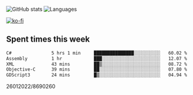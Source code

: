![GitHub stats](https://github-readme-stats.vercel.app/api?username=emipa606&theme=github_dark&show_icons=true) 
![Languages](https://github-readme-stats.vercel.app/api/top-langs/?username=emipa606&theme=github_dark&layout=compact)

[![ko-fi](https://ko-fi.com/img/githubbutton_sm.svg)](https://ko-fi.com/G2G55DDYD)

## Spent times this week
<!--START_SECTION:waka-->

```txt
C#               5 hrs 1 min     ███████████████░░░░░░░░░░   60.02 %
Assembly         1 hr            ███░░░░░░░░░░░░░░░░░░░░░░   12.07 %
XML              43 mins         ██▒░░░░░░░░░░░░░░░░░░░░░░   08.72 %
Objective-C      39 mins         ██░░░░░░░░░░░░░░░░░░░░░░░   07.80 %
GDScript3        24 mins         █▒░░░░░░░░░░░░░░░░░░░░░░░   04.94 %
```

<!--END_SECTION:waka-->


26012022/8690260
